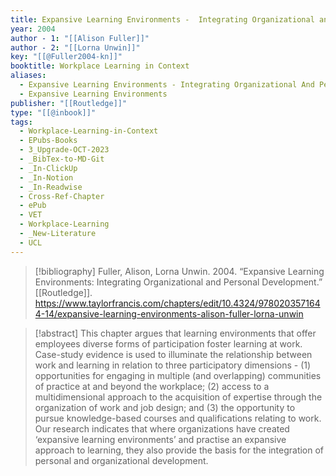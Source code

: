 ```yaml
---
title: Expansive Learning Environments -  Integrating Organizational and Personal Development
year: 2004
author - 1: "[[Alison Fuller]]"
author - 2: "[[Lorna Unwin]]"
key: "[[@Fuller2004-kn]]"
booktitle: Workplace Learning in Context
aliases:
  - Expansive Learning Environments - Integrating Organizational And Personal Development
  - Expansive Learning Environments
publisher: "[[Routledge]]"
type: "[[@inbook]]"
tags:
  - Workplace-Learning-in-Context
  - EPubs-Books
  - 3_Upgrade-OCT-2023
  - _BibTex-to-MD-Git
  - _In-ClickUp
  - _In-Notion
  - _In-Readwise
  - Cross-Ref-Chapter
  - ePub
  - VET
  - Workplace-Learning
  - _New-Literature
  - UCL
---
```


> [!bibliography]
> Fuller, Alison, Lorna Unwin. 2004. “Expansive Learning Environments: Integrating Organizational and Personal Development.” [[Routledge]]. https://www.taylorfrancis.com/chapters/edit/10.4324/9780203571644-14/expansive-learning-environments-alison-fuller-lorna-unwin

> [!abstract]
> This chapter argues that learning environments that offer employees diverse forms of participation foster learning at work. Case-study evidence is used to illuminate the relationship between work and learning in relation to three participatory dimensions -  (1) opportunities for engaging in multiple (and overlapping) communities of practice at and beyond the workplace; (2) access to a multidimensional approach to the acquisition of expertise through the organization of work and job design; and (3) the opportunity to pursue knowledge-based courses and qualifications relating to work. Our research indicates that where organizations have created ‘expansive learning environments’ and practise an expansive approach to learning, they also provide the basis for the integration of personal and organizational development.